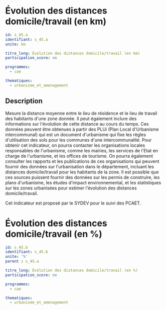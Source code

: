 # Évolution des distances domicile/travail (en km)

```yaml
id: s_45.a
identifiant: s_45.a
unite: km

titre_long: Évolution des distances domicile/travail (en km)
participation_score: no

programmes:
  - cae

thematiques:
  - urbanisme_et_amenagement
```
## Description
Mesure la distance moyenne entre le lieu de résidence et le lieu de travail des habitants d'une zone donnée. Il peut également inclure des informations sur l'évolution de cette distance au cours du temps. Ces données peuvent être obtenues à partir des PLUi (Plan Local d'Urbanisme intercommunal) qui est un document d'urbanisme qui fixe les règles d'utilisation des sols pour les communes d'une intercommunalité. Pour obtenir cet indicateur, on pourra contacter les organisations locales responsables de l'urbanisme, comme les mairies, les services de l'Etat en charge de l'urbanisme, et les offices de tourisme. On pourra également consulter les rapports et les publications de ces organisations qui peuvent fournir des données sur l'urbanisation dans le département, incluant les distances domicile/travail pour les habitants de la zone. Il est possible que ces sources puissent fournir des données sur les permis de construire, les plans d'urbanisme, les études d'impact environnemental, et les statistiques sur les zones urbanisées pour estimer l'évolution des distances domicile/travail.

Cet indicateur est proposé par le SYDEV pour le suivi des PCAET.

# Évolution des distances domicile/travail (en %)

```yaml
id: s_45.b
identifiant: s_45.b
unite: '%'
parent : s_45.a

titre_long: Évolution des distances domicile/travail (en %)
participation_score: no

programmes:
  - cae

thematiques:
  - urbanisme_et_amenagement
```
